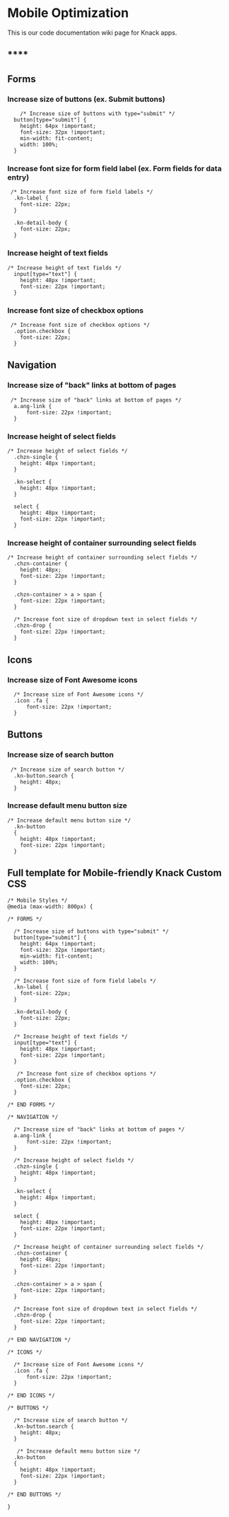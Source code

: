 # Mobile Optimization

This is our code documentation wiki page for Knack apps.

## \*\*\*\*

## Forms

### Increase size of buttons \(ex. Submit buttons\)

```text
    /* Increase size of buttons with type="submit" */
  button[type="submit"] {
    height: 64px !important;
    font-size: 32px !important;
    min-width: fit-content;
    width: 100%;
  }
```

### Increase font size for form field label \(ex. Form fields for data entry\)

```text
 /* Increase font size of form field labels */
  .kn-label {
    font-size: 22px;
  }

  .kn-detail-body {
    font-size: 22px;
  }
```

### Increase height of text fields

```text
/* Increase height of text fields */
  input[type="text"] {
    height: 48px !important;
    font-size: 22px !important;
  }
```

### Increase font size of checkbox options

```text
 /* Increase font size of checkbox options */
  .option.checkbox {
    font-size: 22px;
  }
```

## Navigation

### Increase size of "back" links at bottom of pages

```text
 /* Increase size of "back" links at bottom of pages */
  a.ang-link {
      font-size: 22px !important;
  }
```

### Increase height of select fields

```text
/* Increase height of select fields */
  .chzn-single {
    height: 48px !important;
  }

  .kn-select {
    height: 48px !important;
  }

  select {
    height: 48px !important;
    font-size: 22px !important;
  }
```

### Increase height of container surrounding select fields

```text
/* Increase height of container surrounding select fields */
  .chzn-container {
    height: 48px;
    font-size: 22px !important;
  }

  .chzn-container > a > span {
    font-size: 22px !important;
  }

  /* Increase font size of dropdown text in select fields */
  .chzn-drop {
    font-size: 22px !important;
  }
```

## Icons

### Increase size of Font Awesome icons

```text
  /* Increase size of Font Awesome icons */
  .icon .fa {
      font-size: 22px !important;
  }
```

## Buttons

### Increase size of search button

```text
 /* Increase size of search button */
  .kn-button.search {
    height: 48px;
  }   
```

### Increase default menu button size

```text
/* Increase default menu button size */
  .kn-button
  {
    height: 48px !important;
    font-size: 22px !important;
  }
```

## **Full template for Mobile-friendly Knack Custom CSS**

```text
/* Mobile Styles */
@media (max-width: 800px) {

/* FORMS */

  /* Increase size of buttons with type="submit" */
  button[type="submit"] {
    height: 64px !important;
    font-size: 32px !important;
    min-width: fit-content;
    width: 100%;
  }

  /* Increase font size of form field labels */
  .kn-label {
    font-size: 22px;
  }

  .kn-detail-body {
    font-size: 22px;
  }

  /* Increase height of text fields */
  input[type="text"] {
    height: 48px !important;
    font-size: 22px !important;
  }

   /* Increase font size of checkbox options */
  .option.checkbox {
    font-size: 22px;
  }

/* END FORMS */

/* NAVIGATION */

  /* Increase size of "back" links at bottom of pages */
  a.ang-link {
      font-size: 22px !important;
  }

  /* Increase height of select fields */
  .chzn-single {
    height: 48px !important;
  }

  .kn-select {
    height: 48px !important;
  }

  select {
    height: 48px !important;
    font-size: 22px !important;
  }

  /* Increase height of container surrounding select fields */
  .chzn-container {
    height: 48px;
    font-size: 22px !important;
  }

  .chzn-container > a > span {
    font-size: 22px !important;
  }

  /* Increase font size of dropdown text in select fields */
  .chzn-drop {
    font-size: 22px !important;
  }

/* END NAVIGATION */

/* ICONS */

  /* Increase size of Font Awesome icons */
  .icon .fa {
      font-size: 22px !important;
  }

/* END ICONS */

/* BUTTONS */

  /* Increase size of search button */
  .kn-button.search {
    height: 48px;
  }

   /* Increase default menu button size */
  .kn-button
  {
    height: 48px !important;
    font-size: 22px !important;
  }

/* END BUTTONS */

}
```

